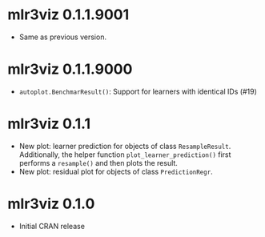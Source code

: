 # mlr3viz 0.1.1.9001

- Same as previous version.


# mlr3viz 0.1.1.9000

- `autoplot.BenchmarResult()`: Support for learners with identical IDs (#19)


# mlr3viz 0.1.1

- New plot: learner prediction for objects of class `ResampleResult`.
  Additionally, the helper function `plot_learner_prediction()` first performs a
  `resample()` and then plots the result.
- New plot: residual plot for objects of class `PredictionRegr`.

# mlr3viz 0.1.0

- Initial CRAN release
